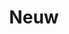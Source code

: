 ---
layout: women
meta: Patched Floral See-Thru Blouse
avail: In-Stock
details: See-Thru
material: 100% Polyester
size: Fits Medium & Large
measure: L 25" W 20"
feature: A black see-thru button up blouse, with patches of multi-coloured floral patterns. Each patch features a different floral pattern.
cost: $25.00
title: Neuw
image: blouse-5.jpg
category: blouse
---